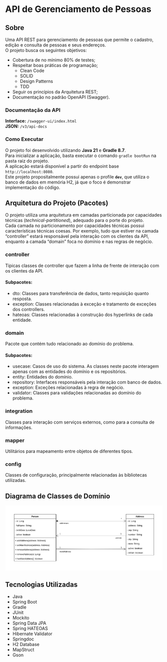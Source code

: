 # API de Gerenciamento de Pessoas

## Sobre
Uma API REST para gerenciamento de pessoas que permite o cadastro, edição e consulta de pessoas e seus endereços.  
O projeto busca os seguintes objetivos:

* Cobertura de no mínimo 80% de testes;
* Respeitar boas práticas de programação;
    * Clean Code
    * SOLID
    * Design Patterns
    * TDD
* Seguir os princípios da Arquitetura REST;
* Documentação no padrão OpenAPI (Swagger).

### Documentação da API
**Interface:** `/swagger-ui/index.html`  
**JSON:** `/v3/api-docs`  

### Como Executar
O projeto foi desenvolvido utilizando **Java 21** e **Gradle 8.7**.  
Para inicializar a aplicação, basta executar o comando `gradle bootRun` na pasta raiz do projeto.  
A aplicação estará disponível a partir do endpoint base `http://localhost:8080`.  
Este projeto propositalmente possui apenas o profile **`dev`**, que utiliza o banco de dados em memória H2, já que o foco é demonstrar implementação do código.

## Arquitetura do Projeto (Pacotes)
O projeto utiliza uma arquitetura em camadas particionada por capacidades técnicas (_technical-partitioned_), adequado para o porte do projeto.  
Cada camada no particionamento por capacidades técnicas possui características técnicas coesas. Por exemplo, tudo que estiver na camada “controller” estará responsável pela interação com os clientes da API, enquanto a camada “domain” foca no domínio e nas regras de negócio.

### controller
Típicas classes de controller que fazem a linha de frente de interação com os clientes da API.  

#### Subpacotes:
* dto: Classes para transferência de dados, tanto requisição quanto resposta.  
* exception: Classes relacionadas à exceção e tratamento de exceções dos controllers.  
* hateoas: Classes relacionadas à construção dos hyperlinks de cada entidade.

### domain
Pacote que contém tudo relacionado ao domínio do problema.  

#### Subpacotes:  
* usecase: Casos de uso do sistema. As classes neste pacote interagem apenas com as entidades do domínio e os repositórios.
* entity: Entidades do domínio.
* repository: Interfaces responsáveis pela interação com banco de dados.
* exception: Exceções relacionadas à regra de negócio.
* validator: Classes para validações relacionadas ao domínio do problema.

### integration
Classes para interação com serviços externos, como para a consulta de informações.  

### mapper
Utilitários para mapeamento entre objetos de diferentes tipos.  

### config
Classes de configuração, principalmente relacionadas às bibliotecas utilizadas.  

## Diagrama de Classes de Domínio
![Diagrama de Classes contendo as classes Person e Address.](./docs/entity_class_diagram.jpg "Diagrama de Classes de Domínio")

## Tecnologias Utilizadas
* Java
* Spring Boot
* Gradle
* JUnit
* Mockito
* Spring Data JPA
* Spring HATEOAS
* Hibernate Validator
* Springdoc
* H2 Database
* MapStruct
* Gson
